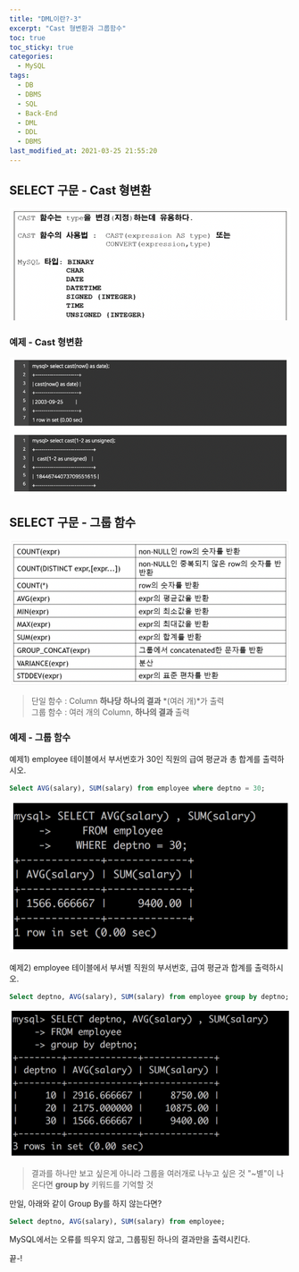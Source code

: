 ```yaml
---
title: "DML이란?-3"
excerpt: "Cast 형변환과 그룹함수"
toc: true
toc_sticky: true
categories:
  - MySQL
tags:
  - DB
  - DBMS
  - SQL
  - Back-End
  - DML
  - DDL
  - DBMS
last_modified_at: 2021-03-25 21:55:20
---
```


## SELECT 구문 - Cast 형변환

![이미지](/assets/images/SQL/sql10.png)

### 예제 - Cast 형변환
![이미지](/assets/images/SQL/sql11.png)

## SELECT 구문 - 그룹 함수
![이미지](/assets/images/SQL/sql12.png)

> 단일 함수 : Column **하나당 하나의 결과** *(여러 개)*가 출력  
> 그룹 함수 : 여러 개의 Column, **하나의 결과** 출력

### 예제 - 그룹 함수

예제1) employee 테이블에서 부서번호가 30인 직원의 급여 평균과 총 합계를 출력하시오.

```sql
Select AVG(salary), SUM(salary) from employee where deptno = 30;
```
![이미지](/assets/images/SQL/sql13.png)

예제2) employee 테이블에서 부서별 직원의 부서번호, 급여 평균과 합계를 출력하시오.

```sql
Select deptno, AVG(salary), SUM(salary) from employee group by deptno;
```
![이미지](/assets/images/SQL/sql14.png)

>결과를 하나만 보고 싶은게 아니라 그룹을 여러개로 나누고 싶은 것
>"~별"이 나온다면 **group by** 키워드를 기억할 것

만일, 아래와 같이 Group By를 하지 않는다면?
```sql
Select deptno, AVG(salary), SUM(salary) from employee;
```
MySQL에서는 오류를 띄우지 않고, 그룹핑된 하나의 결과만을 출력시킨다.

끝-!